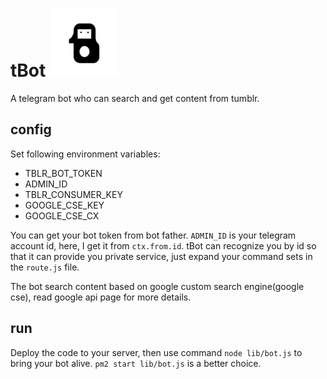 # tBot ![profile](/docs/tbot_profile.png)
A telegram bot who can search and get content from tumblr.


## config

Set following environment variables:

- TBLR_BOT_TOKEN
- ADMIN_ID
- TBLR_CONSUMER_KEY
- GOOGLE_CSE_KEY
- GOOGLE_CSE_CX

You can get your bot token from bot father. `ADMIN_ID` is your telegram account id,
here, I get it from `ctx.from.id`. tBot can recognize you by id so that it can provide you
private service, just expand your command sets in the `route.js` file.

The bot search content based on google custom search engine(google cse),  read google
api page for more details.


## run

Deploy the code to your server, then use command `node lib/bot.js` to bring your bot alive. `pm2 start lib/bot.js` is a better choice.



